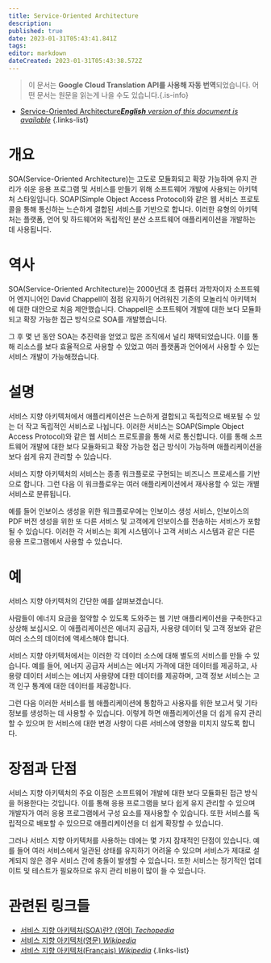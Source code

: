 ```yaml
---
title: Service-Oriented Architecture
description: 
published: true
date: 2023-01-31T05:43:41.841Z
tags: 
editor: markdown
dateCreated: 2023-01-31T05:43:38.572Z
---
```


> 이 문서는 **Google Cloud Translation API를 사용해 자동 번역**되었습니다.
어떤 문서는 원문을 읽는게 나을 수도 있습니다.{.is-info}
- [Service-Oriented Architecture***English** version of this document is available*](/en/Knowledge-base/Dictionary/service-oriented-architecture)
{.links-list}


# 개요

SOA(Service-Oriented Architecture)는 고도로 모듈화되고 확장 가능하며 유지 관리가 쉬운 응용 프로그램 및 서비스를 만들기 위해 소프트웨어 개발에 사용되는 아키텍처 스타일입니다. SOAP(Simple Object Access Protocol)와 같은 웹 서비스 프로토콜을 통해 통신하는 느슨하게 결합된 서비스를 기반으로 합니다. 이러한 유형의 아키텍처는 플랫폼, 언어 및 하드웨어와 독립적인 분산 소프트웨어 애플리케이션을 개발하는 데 사용됩니다.

# 역사

SOA(Service-Oriented Architecture)는 2000년대 초 컴퓨터 과학자이자 소프트웨어 엔지니어인 David Chappell이 점점 유지하기 어려워진 기존의 모놀리식 아키텍처에 대한 대안으로 처음 제안했습니다. Chappell은 소프트웨어 개발에 대한 보다 모듈화되고 확장 가능한 접근 방식으로 SOA를 개발했습니다.

그 후 몇 년 동안 SOA는 추진력을 얻었고 많은 조직에서 널리 채택되었습니다. 이를 통해 리소스를 보다 효율적으로 사용할 수 있었고 여러 플랫폼과 언어에서 사용할 수 있는 서비스 개발이 가능해졌습니다.

# 설명

서비스 지향 아키텍처에서 애플리케이션은 느슨하게 결합되고 독립적으로 배포될 수 있는 더 작고 독립적인 서비스로 나뉩니다. 이러한 서비스는 SOAP(Simple Object Access Protocol)와 같은 웹 서비스 프로토콜을 통해 서로 통신합니다. 이를 통해 소프트웨어 개발에 대한 보다 모듈화되고 확장 가능한 접근 방식이 가능하며 애플리케이션을 보다 쉽게 유지 관리할 수 있습니다.

서비스 지향 아키텍처의 서비스는 종종 워크플로로 구현되는 비즈니스 프로세스를 기반으로 합니다. 그런 다음 이 워크플로우는 여러 애플리케이션에서 재사용할 수 있는 개별 서비스로 분류됩니다.

예를 들어 인보이스 생성을 위한 워크플로우에는 인보이스 생성 서비스, 인보이스의 PDF 버전 생성을 위한 또 다른 서비스 및 고객에게 인보이스를 전송하는 서비스가 포함될 수 있습니다. 이러한 각 서비스는 회계 시스템이나 고객 서비스 시스템과 같은 다른 응용 프로그램에서 사용할 수 있습니다.

# 예

서비스 지향 아키텍처의 간단한 예를 살펴보겠습니다.

사람들이 에너지 요금을 절약할 수 있도록 도와주는 웹 기반 애플리케이션을 구축한다고 상상해 보십시오. 이 애플리케이션은 에너지 공급자, 사용량 데이터 및 고객 정보와 같은 여러 소스의 데이터에 액세스해야 합니다.

서비스 지향 아키텍처에서는 이러한 각 데이터 소스에 대해 별도의 서비스를 만들 수 있습니다. 예를 들어, 에너지 공급자 서비스는 에너지 가격에 대한 데이터를 제공하고, 사용량 데이터 서비스는 에너지 사용량에 대한 데이터를 제공하며, 고객 정보 서비스는 고객 인구 통계에 대한 데이터를 제공합니다.

그런 다음 이러한 서비스를 웹 애플리케이션에 통합하고 사용자를 위한 보고서 및 기타 정보를 생성하는 데 사용할 수 있습니다. 이렇게 하면 애플리케이션을 더 쉽게 유지 관리할 수 있으며 한 서비스에 대한 변경 사항이 다른 서비스에 영향을 미치지 않도록 합니다.

# 장점과 단점

서비스 지향 아키텍처의 주요 이점은 소프트웨어 개발에 대한 보다 모듈화된 접근 방식을 허용한다는 것입니다. 이를 통해 응용 프로그램을 보다 쉽게 유지 관리할 수 있으며 개발자가 여러 응용 프로그램에서 구성 요소를 재사용할 수 있습니다. 또한 서비스를 독립적으로 배포할 수 있으므로 애플리케이션을 더 쉽게 확장할 수 있습니다.

그러나 서비스 지향 아키텍처를 사용하는 데에는 몇 가지 잠재적인 단점이 있습니다. 예를 들어 여러 서비스에서 일관된 상태를 유지하기 어려울 수 있으며 서비스가 제대로 설계되지 않은 경우 서비스 간에 충돌이 발생할 수 있습니다. 또한 서비스는 정기적인 업데이트 및 테스트가 필요하므로 유지 관리 비용이 많이 들 수 있습니다.

# 관련된 링크들

- [서비스 지향 아키텍처(SOA)란? (영어) *Techopedia*](https://www.techopedia.com/definition/28817/service-oriented-architecture-soa)
- [서비스 지향 아키텍처(영문) *Wikipedia*](https://en.wikipedia.org/wiki/Service-oriented_architecture)
- [서비스 지향 아키텍처(Français) *Wikipedia*](https://fr.wikipedia.org/wiki/Architecture_orient%C3%A9e_services)
{.links-list}